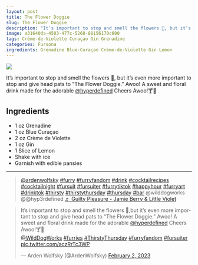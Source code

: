 ```yaml
---
layout: post
title: The Flower Doggie
slug: The Flower Doggie
description: "It’s important to stop and smell the flowers 🌸, but it’s even more important to stop and give head pats to “The Flower Doggie.” Awoo! A sweet and floral drink made for the adorable @hyperdefined Cheers Awoo!🍸🌸"
image: a31640da-4503-477c-5268-88156170c600
tags: Crème-de-Violette Curaçao Gin Grenadine
categories: Fursona
ingredients: Grenadine Blue-Curaçao Crème-de-Violette Gin Lemon
---
```

<div class="drink-image-post"><img src="{{ site.cdn }}{{ page.image }}/public"></div>

It’s important to stop and smell the flowers 🌸, but it’s even more important to stop and give head pats to “The Flower Doggie.” Awoo! A sweet and floral drink made for the adorable [@hyperdefined](https://twitter.com/hyperdefined) Cheers Awoo!🍸🌸

## Ingredients
* 1 oz Grenadine
* 1 oz Blue Curaçao
* 2 oz Crème de Violette
* 1 oz Gin
* 1 Slice of Lemon
* Shake with ice
* Garnish with edible pansies

<hr>

<div class="drink-media">
<blockquote class="tiktok-embed" cite="https://www.tiktok.com/@ardenwolfsky/video/7195609157754522922" data-video-id="7195609157754522922" style="max-width: 605px;min-width: 325px;"> <section> <a target="_blank" title="@ardenwolfsky" href="https://www.tiktok.com/@ardenwolfsky?refer=embed" rel="noopener">@ardenwolfsky</a> <a title="furry" target="_blank" href="https://www.tiktok.com/tag/furry?refer=embed" rel="noopener">#furry</a> <a title="furryfandom" target="_blank" href="https://www.tiktok.com/tag/furryfandom?refer=embed" rel="noopener">#furryfandom</a> <a title="drink" target="_blank" href="https://www.tiktok.com/tag/drink?refer=embed" rel="noopener">#drink</a> <a title="cocktailrecipes" target="_blank" href="https://www.tiktok.com/tag/cocktailrecipes?refer=embed" rel="noopener">#cocktailrecipes</a> <a title="cocktailnight" target="_blank" href="https://www.tiktok.com/tag/cocktailnight?refer=embed" rel="noopener">#cocktailnight</a> <a title="fursuit" target="_blank" href="https://www.tiktok.com/tag/fursuit?refer=embed" rel="noopener">#fursuit</a> <a title="fursuiter" target="_blank" href="https://www.tiktok.com/tag/fursuiter?refer=embed" rel="noopener">#fursuiter</a> <a title="furrytiktok" target="_blank" href="https://www.tiktok.com/tag/furrytiktok?refer=embed" rel="noopener">#furrytiktok</a> <a title="happyhour" target="_blank" href="https://www.tiktok.com/tag/happyhour?refer=embed" rel="noopener">#happyhour</a> <a title="furryart" target="_blank" href="https://www.tiktok.com/tag/furryart?refer=embed" rel="noopener">#furryart</a> <a title="drinktok" target="_blank" href="https://www.tiktok.com/tag/drinktok?refer=embed" rel="noopener">#drinktok</a> <a title="thirsty" target="_blank" href="https://www.tiktok.com/tag/thirsty?refer=embed" rel="noopener">#thirsty</a> <a title="thirstythursday" target="_blank" href="https://www.tiktok.com/tag/thirstythursday?refer=embed" rel="noopener">#thirstythursday</a> <a title="thursday" target="_blank" href="https://www.tiktok.com/tag/thursday?refer=embed" rel="noopener">#thursday</a> <a title="bar" target="_blank" href="https://www.tiktok.com/tag/bar?refer=embed" rel="noopener">#bar</a> @wilddogworks @@hyp3rdefined <a target="_blank" title="♬ Guilty Pleasure - Jamie Berry &amp; Little Violet" href="https://www.tiktok.com/music/Guilty-Pleasure-6933243329270253570?refer=embed" rel="noopener">♬ Guilty Pleasure - Jamie Berry &amp; Little Violet</a> </section> </blockquote> <script async="" src="https://www.tiktok.com/embed.js"></script>

<blockquote class="twitter-tweet tw-align-center"><p lang="en" dir="ltr">It’s important to stop and smell the flowers 🌸,but it’s even more important to stop and give head pats to “The Flower Doggie.” Awoo! A sweet and floral drink made for the adorable <a href="https://twitter.com/hyperdefined?ref_src=twsrc%5Etfw">@hyperdefined</a> Cheers Awoo!🍸🌸<br> <a href="https://twitter.com/WildDogWorks?ref_src=twsrc%5Etfw">@WildDogWorks</a> <a href="https://twitter.com/hashtag/furries?src=hash&amp;ref_src=twsrc%5Etfw">#furries</a> <a href="https://twitter.com/hashtag/ThirstyThursday?src=hash&amp;ref_src=twsrc%5Etfw">#ThirstyThursday</a> <a href="https://twitter.com/hashtag/furryfandom?src=hash&amp;ref_src=twsrc%5Etfw">#furryfandom</a> <a href="https://twitter.com/hashtag/fursuiter?src=hash&amp;ref_src=twsrc%5Etfw">#fursuiter</a> <a href="https://t.co/aczRrTc3WP">pic.twitter.com/aczRrTc3WP</a></p>— Arden Wolfsky (@ArdenWolfsky) <a href="https://twitter.com/ArdenWolfsky/status/1621199086224285704?ref_src=twsrc%5Etfw">February 2, 2023</a></blockquote> <script async="" src="https://platform.twitter.com/widgets.js" charset="utf-8"></script>
</div>
